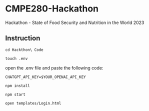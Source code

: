 # CMPE280-Hackathon
Hackathon - State of Food Security and Nutrition in the World 2023 

## Instruction
```
cd Hackthon\ Code
```
```
touch .env
```

open the .env file and paste the following code:
```
CHATGPT_API_KEY=$YOUR_OPENAI_API_KEY
```

```
npm install
```
```
npm start
```
```
open templates/Login.html
```
